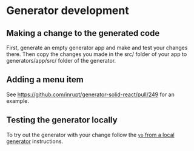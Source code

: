 # Generator development

## Making a change to the generated code
First, generate an empty generator app and make and test your changes there.
Then copy the changes you made in the src/ folder of your app to generators/app/src/ folder of the generator.

## Adding a menu item
See https://github.com/inrupt/generator-solid-react/pull/249 for an example.

## Testing the generator locally
To try out the generator with your change follow the [`yo` from a local generator](https://github.com/yeoman/yo#usage)
instructions.
